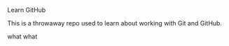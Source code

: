  Learn GitHub

This is a throwaway repo used to learn about working with Git and GitHub.

what what
